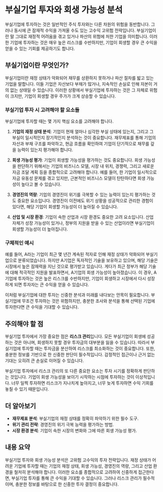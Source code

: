 # 부실기업 투자와 회생 가능성 분석

부실기업에 투자하는 것은 일반적인 주식 투자와는 다른 차원의 위험을 동반합니다. 그러나 동시에 큰 잠재적 수익을 가져올 수도 있는 고수익 고위험 전략입니다. 부실기업이란 말 그대로 재정적 어려움을 겪고 있거나 파산의 위험에 처한 기업을 의미합니다. 이러한 기업에 투자하는 것은 매우 높은 리스크를 수반하지만, 기업이 회생할 경우 큰 수익을 얻을 수 있는 기회를 제공하기도 합니다.

## 부실기업이란 무엇인가?

부실기업이란 재정 상태가 악화되어 채무를 상환하지 못하거나 파산 절차를 밟고 있는 기업을 말합니다. 이들 기업은 자산보다 부채가 많거나, 지속적인 손실로 인해 자본이 거의 없는 상태일 수 있습니다. 이러한 상황에서 부실기업에 투자하는 것은 그 자체로 위험이 크지만, 기업이 회생할 경우 주가가 크게 상승할 수 있습니다.

### 부실기업 투자 시 고려해야 할 요소들

부실기업에 투자할 때는 몇 가지 핵심 요소를 고려해야 합니다.

1. **기업의 재정 상태 분석**: 기업이 현재 얼마나 심각한 부실 상태에 있는지, 그리고 그 부실이 일시적인지 장기적인지 분석하는 것이 중요합니다. 재무제표를 통해 기업의 자산과 부채 구조를 파악하고, 현금 흐름을 확인하여 기업이 단기적으로 채무를 갚을 능력이 있는지 평가해야 합니다.

2. **회생 가능성 평가**: 기업이 회생할 가능성을 평가하는 것도 중요합니다. 회생 가능성을 판단하기 위해서는 기업의 비즈니스 모델, 시장 내 위치, 경쟁력, 그리고 새로운 자금 조달 계획 등을 종합적으로 고려해야 합니다. 예를 들어, 한 기업이 일시적으로 자금 유동성 문제를 겪고 있지만, 근본적인 비즈니스 모델이 탄탄하다면 회생 가능성이 높다고 볼 수 있습니다.

3. **경영진의 역량**: 기업의 경영진이 위기를 극복할 수 있는 능력이 있는지 평가하는 것도 중요한 요소입니다. 경영진이 이전에도 위기 상황을 성공적으로 관리한 경험이 있다면, 해당 기업이 회생할 가능성이 더 높아질 수 있습니다.

4. **산업 및 시장 환경**: 기업이 속한 산업과 시장 환경도 중요한 고려 요소입니다. 산업 자체가 성장 가능성이 있거나, 정부의 지원을 받을 수 있는 산업이라면 부실기업이 회생할 가능성이 더 높아집니다.

### 구체적인 예시

예를 들어, A라는 기업이 최근 몇 년간 계속된 적자로 인해 재정 상태가 악화되어 부실기업으로 분류되었습니다. 하지만 A기업은 독자적인 기술을 보유하고 있으며, 해당 기술은 시장에서 높은 잠재력을 지닌 것으로 평가받고 있습니다. 게다가 최근 정부가 해당 기술에 대해 적극적인 지원을 발표하면서, A기업의 회생 가능성이 높아졌습니다. 이 경우, A기업에 투자하는 것은 높은 리스크를 수반하지만, 기업이 회생하고 시장에서 다시 성장하게 되면 투자자는 큰 수익을 얻을 수 있습니다.

이처럼 부실기업에 대한 투자는 신중한 분석과 미래를 내다보는 안목이 필요합니다. 부실기업에 무조건 투자하는 것은 위험하지만, 충분한 조사와 분석을 통해 선택된 기업에 투자한다면 큰 수익을 기대할 수 있습니다.

## 주의해야 할 점

부실기업 투자에서 가장 중요한 점은 **리스크 관리**입니다. 모든 부실기업이 회생에 성공하는 것은 아니며, 회생하지 못할 경우 투자금의 대부분을 잃을 수 있습니다. 따라서 부실기업에 투자할 때는 투자금을 분산하여 리스크를 최소화하는 것이 중요합니다. 또한, 충분한 정보를 기반으로 한 신중한 판단이 필수적입니다. 감정적인 접근이나 근거 없는 기대는 오히려 큰 손실로 이어질 수 있습니다.

부실기업 투자에서 리스크 관리의 또 다른 중요한 요소는 투자 시기를 정확하게 판단하는 것입니다. 기업이 회생 가능성을 보이기 시작하는 시점에 투자하는 것이 이상적입니다. 너무 일찍 투자하면 리스크가 지나치게 높아지고, 너무 늦게 투자하면 수익 기회를 놓칠 수 있기 때문입니다.

## 더 알아보기

- **재무제표 분석**: 부실기업의 재정 상태를 정확히 파악하기 위한 필수 도구.
- **위기 관리 전략**: 경영진의 위기 극복 능력을 평가하는 방법.
- **시장 환경 분석**: 기업이 속한 시장의 변화와 그에 따른 회생 가능성 평가.

## 내용 요약

부실기업 투자와 회생 가능성 분석은 고위험 고수익의 투자 전략입니다. 재정 상태가 어려운 기업에 투자할 때는 기업의 재정 상태, 회생 가능성, 경영진의 역량, 그리고 산업 환경을 철저히 분석해야 합니다. 이러한 요소를 종합적으로 고려하여 신중하게 접근한다면, 부실기업 투자를 통해 큰 수익을 기대할 수 있습니다. 그러나 리스크 관리가 필수적이며, 충분한 정보를 바탕으로 한 신중한 투자 결정이 중요합니다.